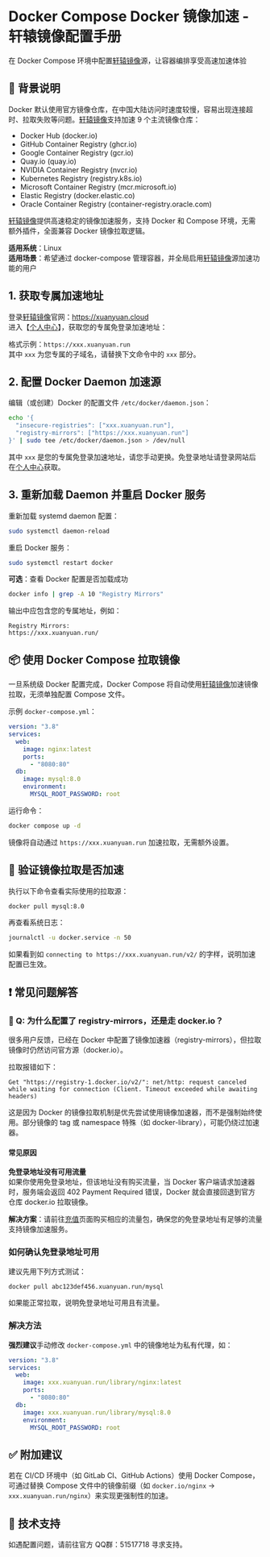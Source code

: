 # Docker Compose Docker 镜像加速 - 轩辕镜像配置手册

在 Docker Compose 环境中配置[轩辕镜像](https://xuanyuan.cloud/)源，让容器编排享受高速加速体验

## 📌 背景说明

Docker 默认使用官方镜像仓库，在中国大陆访问时速度较慢，容易出现连接超时、拉取失败等问题。[轩辕镜像](https://xuanyuan.cloud/)支持加速 9 个主流镜像仓库：

- Docker Hub (docker.io)
- GitHub Container Registry (ghcr.io)
- Google Container Registry (gcr.io)
- Quay.io (quay.io)
- NVIDIA Container Registry (nvcr.io)
- Kubernetes Registry (registry.k8s.io)
- Microsoft Container Registry (mcr.microsoft.io)
- Elastic Registry (docker.elastic.co)
- Oracle Container Registry (container-registry.oracle.com)

[轩辕镜像](https://xuanyuan.cloud/)提供高速稳定的镜像加速服务，支持 Docker 和 Compose 环境，无需额外插件，全面兼容 Docker 镜像拉取逻辑。

**适用系统**：Linux  
**适用场景**：希望通过 docker-compose 管理容器，并全局启用[轩辕镜像](https://xuanyuan.cloud/)源加速功能的用户

## 1. 获取专属加速地址

登录[轩辕镜像](https://xuanyuan.cloud/)官网：https://xuanyuan.cloud  
进入【[个人中心](https://xuanyuan.cloud/)】，获取您的专属免登录加速地址：

格式示例：`https://xxx.xuanyuan.run`  
其中 `xxx` 为您专属的子域名，请替换下文命令中的 `xxx` 部分。

## 2. 配置 Docker Daemon 加速源

编辑（或创建）Docker 的配置文件 `/etc/docker/daemon.json`：

```bash
echo '{
  "insecure-registries": ["xxx.xuanyuan.run"],
  "registry-mirrors": ["https://xxx.xuanyuan.run"]
}' | sudo tee /etc/docker/daemon.json > /dev/null
```

其中 `xxx` 是您的专属免登录加速地址，请您手动更换。免登录地址请登录网站后在[个人中心](https://xuanyuan.cloud/)获取。

## 3. 重新加载 Daemon 并重启 Docker 服务

重新加载 systemd daemon 配置：

```bash
sudo systemctl daemon-reload
```

重启 Docker 服务：

```bash
sudo systemctl restart docker
```

**可选**：查看 Docker 配置是否加载成功

```bash
docker info | grep -A 10 "Registry Mirrors"
```

输出中应包含您的专属地址，例如：

```
Registry Mirrors:
https://xxx.xuanyuan.run/
```

## 📦 使用 Docker Compose 拉取镜像

一旦系统级 Docker 配置完成，Docker Compose 将自动使用[轩辕镜像](https://xuanyuan.cloud/)加速镜像拉取，无须单独配置 Compose 文件。

示例 `docker-compose.yml`：

```yaml
version: "3.8"
services:
  web:
    image: nginx:latest
    ports:
      - "8080:80"
  db:
    image: mysql:8.0
    environment:
      MYSQL_ROOT_PASSWORD: root
```

运行命令：

```bash
docker compose up -d
```

镜像将自动通过 `https://xxx.xuanyuan.run` 加速拉取，无需额外设置。

## 🧪 验证镜像拉取是否加速

执行以下命令查看实际使用的拉取源：

```bash
docker pull mysql:8.0
```

再查看系统日志：

```bash
journalctl -u docker.service -n 50
```

如果看到如 `connecting to https://xxx.xuanyuan.run/v2/` 的字样，说明加速配置已生效。

## ❗️ 常见问题解答

### 🐳 Q: 为什么配置了 registry-mirrors，还是走 docker.io？

很多用户反馈，已经在 Docker 中配置了镜像加速器（registry-mirrors），但拉取镜像时仍然访问官方源（docker.io）。

拉取报错如下：

```
Get "https://registry-1.docker.io/v2/": net/http: request canceled while waiting for connection (Client. Timeout exceeded while awaiting headers)
```

这是因为 Docker 的镜像拉取机制是优先尝试使用镜像加速器，而不是强制始终使用。部分镜像的 tag 或 namespace 特殊（如 docker-library），可能仍绕过加速器。

#### 常见原因

**免登录地址没有可用流量**  
如果你使用免登录地址，但该地址没有购买流量，当 Docker 客户端请求加速器时，服务端会返回 402 Payment Required 错误，Docker 就会直接回退到官方仓库 docker.io 拉取镜像。

**解决方案**：请前往[充值](https://xuanyuan.cloud/recharge)页面购买相应的流量包，确保您的免登录地址有足够的流量支持镜像加速服务。

### 如何确认免登录地址可用

建议先用下列方式测试：

```bash
docker pull abc123def456.xuanyuan.run/mysql
```

如果能正常拉取，说明免登录地址可用且有流量。

### 解决方法

**强烈建议**手动修改 `docker-compose.yml` 中的镜像地址为私有代理，如：

```yaml
version: "3.8"
services:
  web:
    image: xxx.xuanyuan.run/library/nginx:latest
    ports:
      - "8080:80"
  db:
    image: xxx.xuanyuan.run/library/mysql:8.0
    environment:
      MYSQL_ROOT_PASSWORD: root
```

## ✅ 附加建议

若在 CI/CD 环境中（如 GitLab CI、GitHub Actions）使用 Docker Compose，可通过替换 Compose 文件中的镜像前缀（如 `docker.io/nginx` → `xxx.xuanyuan.run/nginx`）来实现更强制性的加速。

## 📩 技术支持

如遇配置问题，请前往官方 QQ群：51517718 寻求支持。
